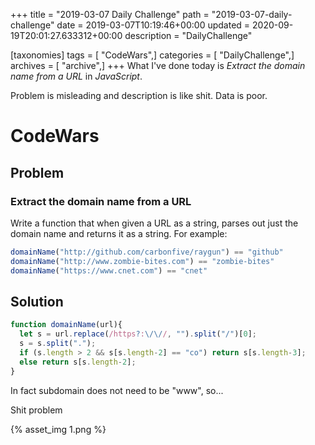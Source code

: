 +++
title = "2019-03-07 Daily Challenge"
path = "2019-03-07-daily-challenge"
date = 2019-03-07T10:19:46+00:00
updated = 2020-09-19T20:01:27.633312+00:00
description = "DailyChallenge"

[taxonomies]
tags = [ "CodeWars",]
categories = [ "DailyChallenge",]
archives = [ "archive",]
+++
What I've done today is *Extract the domain name from a URL* in *JavaScript*.

Problem is misleading and description is like shit. Data is poor.

<!-- more -->

# CodeWars

## Problem

### Extract the domain name from a URL

Write a function that when given a URL as a string, parses out just the domain name and returns it as a string. For example:

```javascript
domainName("http://github.com/carbonfive/raygun") == "github" 
domainName("http://www.zombie-bites.com") == "zombie-bites"
domainName("https://www.cnet.com") == "cnet"
```

## Solution

```js
function domainName(url){
  let s = url.replace(/https?:\/\//, "").split("/")[0];
  s = s.split(".");
  if (s.length > 2 && s[s.length-2] == "co") return s[s.length-3];
  else return s[s.length-2];
}
```

In fact subdomain does not need to be "www", so...

Shit problem

{% asset_img 1.png %}